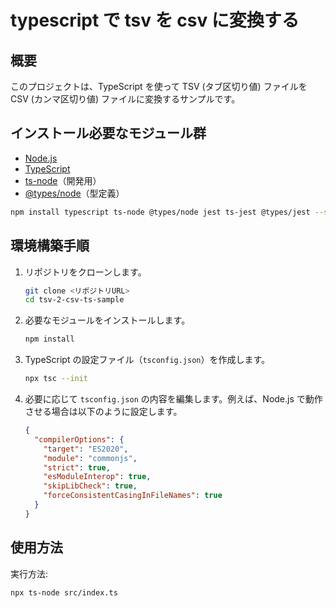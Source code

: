 # typescript で tsv を csv に変換する

## 概要

このプロジェクトは、TypeScript を使って TSV (タブ区切り値) ファイルを CSV (カンマ区切り値) ファイルに変換するサンプルです。

## インストール必要なモジュール群

- [Node.js](https://nodejs.org/)
- [TypeScript](https://www.npmjs.com/package/typescript)
- [ts-node](https://www.npmjs.com/package/ts-node)（開発用）
- [@types/node](https://www.npmjs.com/package/@types/node)（型定義）

```bash
npm install typescript ts-node @types/node jest ts-jest @types/jest --save-dev
```

## 環境構築手順

1. リポジトリをクローンします。

   ```bash
   git clone <リポジトリURL>
   cd tsv-2-csv-ts-sample
   ```

2. 必要なモジュールをインストールします。

   ```bash
   npm install
   ```

3. TypeScript の設定ファイル（`tsconfig.json`）を作成します。

   ```bash
   npx tsc --init
   ```

4. 必要に応じて `tsconfig.json` の内容を編集します。例えば、Node.js で動作させる場合は以下のように設定します。

   ```json
   {
     "compilerOptions": {
       "target": "ES2020",
       "module": "commonjs",
       "strict": true,
       "esModuleInterop": true,
       "skipLibCheck": true,
       "forceConsistentCasingInFileNames": true
     }
   }
   ```

## 使用方法

実行方法:

```bash
npx ts-node src/index.ts
```
